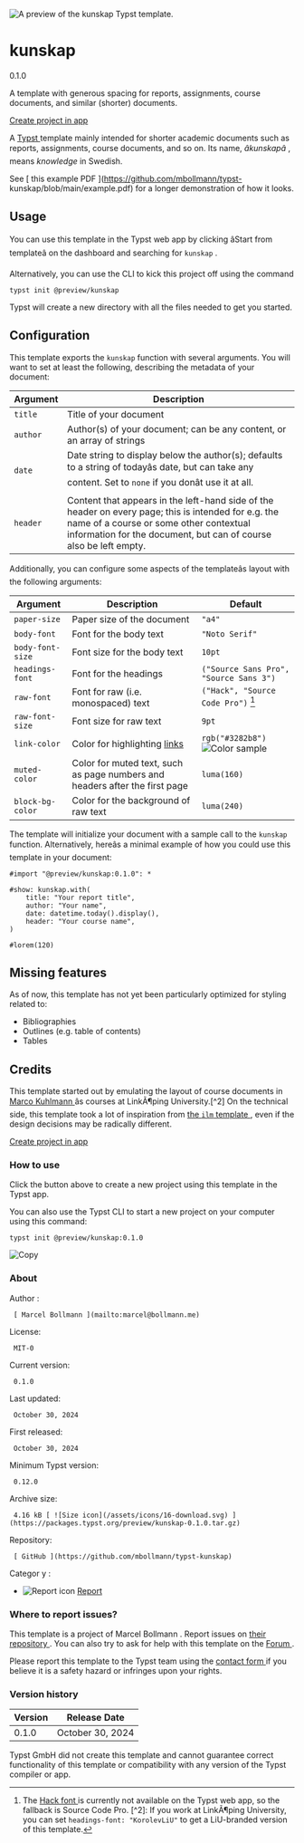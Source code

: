 ![A preview of the kunskap Typst
template.](https://packages.typst.org/preview/thumbnails/kunskap-0.1.0-small.webp)

#  kunskap

0.1.0

A template with generous spacing for reports, assignments, course documents,
and similar (shorter) documents.

[ Create project in app ](/app?template=kunskap&version=0.1.0)

A [ Typst ](https://typst.app/) template mainly intended for shorter academic
documents such as reports, assignments, course documents, and so on. Its name,
_âkunskapâ_ , means _knowledge_ in Swedish.

See [ this example PDF ](https://github.com/mbollmann/typst-
kunskap/blob/main/example.pdf) for a longer demonstration of how it looks.

##  Usage

You can use this template in the Typst web app by clicking âStart from
templateâ on the dashboard and searching for ` kunskap ` .

Alternatively, you can use the CLI to kick this project off using the command

    
    
    typst init @preview/kunskap
    

Typst will create a new directory with all the files needed to get you
started.

##  Configuration

This template exports the ` kunskap ` function with several arguments. You
will want to set at least the following, describing the metadata of your
document:

Argument  |  Description   
---|---  
` title ` |  Title of your document   
` author ` |  Author(s) of your document; can be any content, or an array of strings   
` date ` |  Date string to display below the author(s); defaults to a string of todayâs date, but can take any content. Set to ` none ` if you donât use it at all.   
` header ` |  Content that appears in the left-hand side of the header on every page; this is intended for e.g. the name of a course or some other contextual information for the document, but can of course also be left empty.   
  
Additionally, you can configure some aspects of the templateâs layout with
the following arguments:

Argument  |  Description  |  Default   
---|---|---  
` paper-size ` |  Paper size of the document  |  ` "a4" `  
` body-font ` |  Font for the body text  |  ` "Noto Serif" `  
` body-font-size ` |  Font size for the body text  |  ` 10pt `  
` headings-font ` |  Font for the headings  |  ` ("Source Sans Pro", "Source Sans 3") `  
` raw-font ` |  Font for raw (i.e. monospaced) text  |  ` ("Hack", "Source Code Pro") ` [^1]   
` raw-font-size ` |  Font size for raw text  |  ` 9pt `  
` link-color ` |  Color for highlighting [ links ](https://typst.app/docs/reference/model/link/) |  ` rgb("#3282b8") ` ![Color sample](https://img.shields.io/badge/steel_blue-3282b8)  
` muted-color ` |  Color for muted text, such as page numbers and headers after the first page  |  ` luma(160) `  
` block-bg-color ` |  Color for the background of raw text  |  ` luma(240) `  
  
The template will initialize your document with a sample call to the ` kunskap
` function. Alternatively, hereâs a minimal example of how you could use
this template in your document:

    
    
    #import "@preview/kunskap:0.1.0": *
    
    #show: kunskap.with(
        title: "Your report title",
        author: "Your name",
        date: datetime.today().display(),
        header: "Your course name",
    )
    
    #lorem(120)
    

##  Missing features

As of now, this template has not yet been particularly optimized for styling
related to:

  * Bibliographies 
  * Outlines (e.g. table of contents) 
  * Tables 

##  Credits

This template started out by emulating the layout of course documents in [
Marco Kuhlmann ](https://liu.se/en/employee/marku61) âs courses at
LinkÃ¶ping University.[^2] On the technical side, this template took a lot of
inspiration from [ the ` ilm ` template ](https://github.com/talal/ilm/) ,
even if the design decisions may be radically different.

[^1]: The [ Hack font ](https://github.com/source-foundry/Hack) is currently
not available on the Typst web app, so the fallback is Source Code Pro. [^2]:
If you work at LinkÃ¶ping University, you can set ` headings-font:
"KorolevLiU" ` to get a LiU-branded version of this template.

[ Create project in app ](/app?template=kunskap&version=0.1.0)

###  How to use

Click the button above to create a new project using this template in the
Typst app.

You can also use the Typst CLI to start a new project on your computer using
this command:

    
    
    typst init @preview/kunskap:0.1.0

![Copy](/assets/icons/16-copy.svg)

###  About

Author  :

     [ Marcel Bollmann ](mailto:marcel@bollmann.me)
License:

     MIT-0 
Current version:

     0.1.0 
Last updated:

     October 30, 2024 
First released:

     October 30, 2024 
Minimum Typst version:

     0.12.0 
Archive size:

     4.16 kB [ ![Size icon](/assets/icons/16-download.svg) ](https://packages.typst.org/preview/kunskap-0.1.0.tar.gz)
Repository:

     [ GitHub ](https://github.com/mbollmann/typst-kunskap)
Categor  y  :

    

  * ![Report icon](/assets/icons/16-speak.svg) [ Report ](https://typst.app/universe/search/?category=report)

###  Where to report issues?

This  template  is a project of  Marcel Bollmann  .  Report issues on  [ their
repository ](https://github.com/mbollmann/typst-kunskap) .  You can also try
to ask for help with this  template  on the  [ Forum
](https://forum.typst.app) .

Please report this  template  to the Typst team using the  [ contact form
](https://typst.app/contact) if you believe it is a safety hazard or infringes
upon your rights.

###  Version history

Version  |  Release Date   
---|---  
0.1.0  |  October 30, 2024   
  
Typst GmbH did not create this  template  and cannot guarantee correct
functionality of this  template  or compatibility with any version of the
Typst compiler or app.

